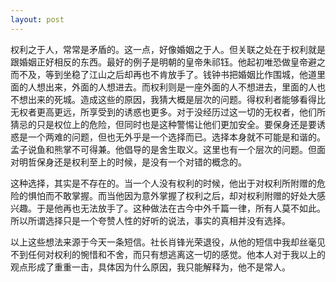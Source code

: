 ```yaml
---
layout: post
---
```


权利之于人，常常是矛盾的。这一点，好像婚姻之于人。但关联之处在于权利就是跟婚姻正好相反的东西。最好的例子是明朝的皇帝朱祁钰。他起初唯恐做皇帝避之而不及，等到坐稳了江山之后却再也不肯放手了。钱钟书把婚姻比作围城，他道里面的人想出来，外面的人想进去。而权利则是一座外面的人不想进去，里面的人也不想出来的死城。造成这些的原因，我猜大概是层次的问题。得权利者能够看得比无权者更高更远，所享受到的诱惑也更多。对于没经历过这一切的无权者，他们所猜忌的只是权位上的危险，但同时也是这种警惕让他们更加安全。要保身还是要诱惑是一个两难的问题，但也无外乎是一个选择而已。选择本身就不可能是和谐的。孟子说鱼和熊掌不可得兼。他倡导的是舍生取义。这里也有一个层次的问题。但面对明哲保身还是权利至上的时候，是没有一个对错的概念的。

这种选择，其实是不存在的。当一个人没有权利的时候，他出于对权利所附赠的危险的惧怕而不敢掌握。而当他因为意外掌握了权利之后，却对权利附赠的好处大感兴趣。于是他再也无法放手了。这种做法在古今中外千篇一律，所有人莫不如此。所以所谓选择只是一个夸赞人性的好听的说法，事实的真相并没有选择。

以上这些想法来源于今天一条短信。社长肖锋光荣退役，从他的短信中我却丝毫见不到任何对权利的惋惜和不舍，而只有想逃离这一切的感觉。他本人对于我以上的观点形成了重重一击，具体因为什么原因，我只能解释为，他不是常人。
